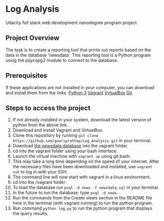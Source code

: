 # Log Analysis
Udacity full stack web development nanodegree program project

## Project Overview
The task is to create a reporting tool that prints out reports based on the data in the database 'newsdata'. This reporting tool is a Python program using the psycopg2 module to connect to the database.

## Prerequisites
If these applications are not installed in your computer, you can download and install them from the links.
[Python 3](https://www.python.org/download/releases/3.0/)
[Vagrant](https://www.vagrantup.com/)
[VirtualBox](https://www.virtualbox.org/)
[Git](https://git-scm.com/)


##  Steps to access the project

 1. If not already installed in your system, download the latest version of python from the above link.
 2. Download and install Vagrant and VirtualBox.
 3. Clone this repository by running `git clone https://github.com/gowriprathap/Log_Analysis.git` in your terminal.
 5. Download [the newsdata database](https://d17h27t6h515a5.cloudfront.net/topher/2016/August/57b5f748_newsdata/newsdata.zip) into the vagrant folder.
 6. cd into the vagrant folder using your bash interface.
 7. Launch the virtual machine with `vagrant up` using git bash.
 8. This may take a long time depending on the speed of your internet. After the necessary files have been downloaded and installed, use `vagrant ssh` to log in with your SSH.
 9. The command line will now start with vagrant in a linux environment.
 10. cd into the /vagrant folder.
 11. To load the database run `psql -d news -f newsdata.sql` in your terminal.
 12. In the future to run the database, type `psql -d news`.
 13. Run the commands from the Create views section in the README file here in the terminal (with vagrant running) to run the python program.
 14. Run command `python log.py` to run the python program that displays the query results.
